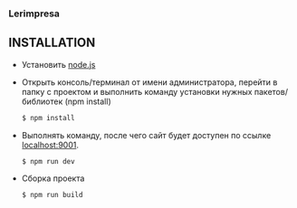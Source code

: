 ### Lerimpresa

##  INSTALLATION

- Установить [node.js](https://nodejs.org/en/)

- Открыть консоль/терминал от имени администратора, перейти в папку с проектом и выполнить команду установки нужных пакетов/библиотек (npm install)
    ```sh
    $ npm install
    ```

- Выполнять команду, после чего сайт будет доступен по ссылке [localhost:9001](http://localhost:9001/).
    ```sh
    $ npm run dev
    ```

- Сборка проекта
    ```sh
    $ npm run build
    ```